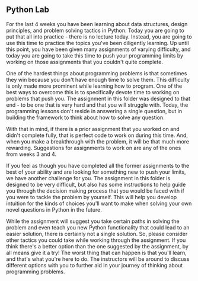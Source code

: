 ## Python Lab

For the last 4 weeks you have been learning about data structures, design principles, and problem solving tactics in Python. Today you are going to put that all into practice - there is no lecture today. Instead, you are going to use this time to practice the topics you've been diligently learning. Up until this point, you have been given many assignments of varying difficulty, and today you are going to take this time to push your programming limits by working on those assignments that you couldn't quite complete.

One of the hardest things about programming problems is that sometimes they win because you don't have enough time to solve them. This difficulty is only made more prominent while learning how to program. One of the best ways to overcome this is to specifically devote time to working on problems that push you. The assignment in this folder was designed to that end - to be one that is very hard and that you will struggle with. Today, the programming lessons don't reside in answering a single question, but in building the framework to think about how to solve any question.

With that in mind, if there is a prior assignment that you worked on and didn't complete fully, that is perfect code to work on during this time. And, when you make a breakthrough with the problem, it will be that much more rewarding. Suggestions for assignments to work on are any of the ones from weeks 3 and 4.

If you feel as though you have completed all the former assignments to the best of your ability and are looking for something new to push your limits, we have another challenge for you. The assignment in this folder is designed to be very difficult, but also has some instructions to help guide you through the decision making process that you would be faced with if you were to tackle the problem by yourself. This will help you develop intuition for the kinds of choices you'll want to make when solving your own novel questions in Python in the future. 

While the assignment will suggest you take certain paths in solving the problem and even teach you new Python functionality that could lead to an easier solution, there is certainly not a single solution. So, please consider other tactics you could take while working through the assignment. If you think there's a better option than the one suggested by the assignment, by all means give it a try! The worst thing that can happen is that you'll learn, and that's what you're here to do. The instructors will be around to discuss different options with you to further aid in your journey of thinking about programming problems.
